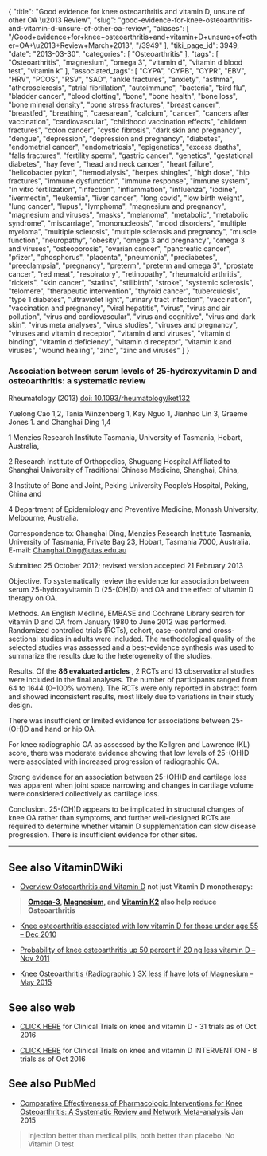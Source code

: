 {
    "title": "Good evidence for knee osteoarthritis and vitamin D, unsure of other OA \u2013 Review",
    "slug": "good-evidence-for-knee-osteoarthritis-and-vitamin-d-unsure-of-other-oa-review",
    "aliases": [
        "/Good+evidence+for+knee+osteoarthritis+and+vitamin+D+unsure+of+other+OA+\u2013+Review+March+2013",
        "/3949"
    ],
    "tiki_page_id": 3949,
    "date": "2013-03-30",
    "categories": [
        "Osteoarthritis"
    ],
    "tags": [
        "Osteoarthritis",
        "magnesium",
        "omega 3",
        "vitamin d",
        "vitamin d blood test",
        "vitamin k"
    ],
    "associated_tags": [
        "CYPA",
        "CYPB",
        "CYPR",
        "EBV",
        "HRV",
        "PCOS",
        "RSV",
        "SAD",
        "ankle fractures",
        "anxiety",
        "asthma",
        "atherosclerosis",
        "atrial fibrillation",
        "autoimmune",
        "bacteria",
        "bird flu",
        "bladder cancer",
        "blood clotting",
        "bone",
        "bone health",
        "bone loss",
        "bone mineral density",
        "bone stress fractures",
        "breast cancer",
        "breastfed",
        "breathing",
        "caesarean",
        "calcium",
        "cancer",
        "cancers after vaccination",
        "cardiovascular",
        "childhood vaccination effects",
        "children fractures",
        "colon cancer",
        "cystic fibrosis",
        "dark skin and pregnancy",
        "dengue",
        "depression",
        "depression and pregnancy",
        "diabetes",
        "endometrial cancer",
        "endometriosis",
        "epigenetics",
        "excess deaths",
        "falls fractures",
        "fertility sperm",
        "gastric cancer",
        "genetics",
        "gestational diabetes",
        "hay fever",
        "head and neck cancer",
        "heart failure",
        "helicobacter pylori",
        "hemodialysis",
        "herpes shingles",
        "high dose",
        "hip fractures",
        "immune dysfunction",
        "immune response",
        "immune system",
        "in vitro fertilization",
        "infection",
        "inflammation",
        "influenza",
        "iodine",
        "ivermectin",
        "leukemia",
        "liver cancer",
        "long covid",
        "low birth weight",
        "lung cancer",
        "lupus",
        "lymphoma",
        "magnesium and pregnancy",
        "magnesium and viruses",
        "masks",
        "melanoma",
        "metabolic",
        "metabolic syndrome",
        "miscarriage",
        "mononucleosis",
        "mood disorders",
        "multiple myeloma",
        "multiple sclerosis",
        "multiple sclerosis and pregnancy",
        "muscle function",
        "neuropathy",
        "obesity",
        "omega 3 and pregnancy",
        "omega 3 and viruses",
        "osteoporosis",
        "ovarian cancer",
        "pancreatic cancer",
        "pfizer",
        "phosphorus",
        "placenta",
        "pneumonia",
        "prediabetes",
        "preeclampsia",
        "pregnancy",
        "preterm",
        "preterm and omega 3",
        "prostate cancer",
        "red meat",
        "respiratory",
        "retinopathy",
        "rheumatoid arthritis",
        "rickets",
        "skin cancer",
        "statins",
        "stillbirth",
        "stroke",
        "systemic sclerosis",
        "telomere",
        "therapeutic intervention",
        "thyroid cancer",
        "tuberculosis",
        "type 1 diabetes",
        "ultraviolet light",
        "urinary tract infection",
        "vaccination",
        "vaccination and pregnancy",
        "viral hepatitis",
        "virus",
        "virus and air pollution",
        "virus and cardiovascular",
        "virus and cognitive",
        "virus and dark skin",
        "virus meta analyses",
        "virus studies",
        "viruses and pregnancy",
        "viruses and vitamin d receptor",
        "vitamin d and viruses",
        "vitamin d binding",
        "vitamin d deficiency",
        "vitamin d receptor",
        "vitamin k and viruses",
        "wound healing",
        "zinc",
        "zinc and viruses"
    ]
}


### Association between serum levels of 25-hydroxyvitamin D and osteoarthritis: a systematic review

Rheumatology (2013) [doi: 10.1093/rheumatology/ket132](https://doi.org/10.1093/rheumatology/ket132) 

Yuelong Cao 1,2,     Tania Winzenberg 1,     Kay Nguo 1,     Jianhao Lin 3,     Graeme Jones 1. and     Changhai Ding 1,4

1 Menzies Research Institute Tasmania, University of Tasmania, Hobart, Australia, 

2 Research Institute of Orthopedics, Shuguang Hospital Affiliated to Shanghai University of Traditional Chinese Medicine, Shanghai, China, 

3 Institute of Bone and Joint, Peking University People’s Hospital, Peking, China and 

4 Department of Epidemiology and Preventive Medicine, Monash University, Melbourne, Australia.

Correspondence to: Changhai Ding, Menzies Research Institute Tasmania, University of Tasmania, Private Bag 23, Hobart, Tasmania 7000, Australia. E-mail: Changhai.Ding@utas.edu.au

Submitted 25 October 2012;     revised version accepted 21 February 2013

Objective. To systematically review the evidence for association between serum 25-hydroxyvitamin D (25-(OH)D) and OA and the effect of vitamin D therapy on OA.

Methods. An English Medline, EMBASE and Cochrane Library search for vitamin D and OA from January 1980 to June 2012 was performed. Randomized controlled trials (RCTs), cohort, case–control and cross-sectional studies in adults were included. The methodological quality of the selected studies was assessed and a best-evidence synthesis was used to summarize the results due to the heterogeneity of the studies.

Results. Of the  **86 evaluated articles** , 2 RCTs and 13 observational studies were included in the final analyses. The number of participants ranged from 64 to 1644 (0–100% women). The RCTs were only reported in abstract form and showed inconsistent results, most likely due to variations in their study design. 

There was insufficient or limited evidence for associations between 25-(OH)D and hand or hip OA. 

For knee radiographic OA as assessed by the Kellgren and Lawrence (KL) score, there was moderate evidence showing that low levels of 25-(OH)D were associated with increased progression of radiographic OA. 

Strong evidence for an association between 25-(OH)D and cartilage loss was apparent when joint space narrowing and changes in cartilage volume were considered collectively as cartilage loss.

Conclusion. 25-(OH)D appears to be implicated in structural changes of knee OA rather than symptoms, and further well-designed RCTs are required to determine whether vitamin D supplementation can slow disease progression. There is insufficient evidence for other sites.

---

## See also VitaminDWiki

* [Overview Osteoarthritis and Vitamin D](/tags/overview-osteoarthritis-and-vitamin-d.html) not just Vitamin D monotherapy:

>  **[Omega-3](/tags/omega-3.html), [Magnesium](/tags/magnesium.html), and [Vitamin K2](/tags/vitamin-k2.html) also help reduce Osteoarthritis**  

* [Knee osteoarthritis associated with low vitamin D for those under age 55 – Dec 2010](/tags/knee-osteoarthritis-associated-with-low-vitamin-d-for-those-under-age-55-dec-2010.html) 

* [Probability of knee osteoarthritis up 50 percent if 20 ng less vitamin D – Nov 2011](/tags/probability-of-knee-osteoarthritis-up-50-percent-if-20-ng-less-vitamin-d-nov-2011.html)

* [Knee Osteoarthritis (Radiographic ) 3X less if have lots of Magnesium – May 2015](/tags/knee-osteoarthritis-radiographic-3x-less-if-have-lots-of-magnesium-may-2015.html)

## See also web

* [CLICK HERE](http://clinicaltrials.gov/ct2/results?term=knee+%22vitamin+d%22) for Clinical Trials on knee and vitamin D - 31 trials as of Oct 2016

* [CLICK HERE](http://clinicaltrials.gov/ct2/results?term=&recr=&rslt=&type=&cond=knee&intr=%22vitamin+d%22&titles=&outc=&spons=&lead=&id=&state1=&cntry1=&state2=&cntry2=&state3=&cntry3=&locn=&gndr=&rcv_s=&rcv_e=&lup_s=&lup_e=) for Clinical Trials on knee and vitamin D INTERVENTION - 8 trials as of Oct 2016

## See also PubMed

* [Comparative Effectiveness of Pharmacologic Interventions for Knee Osteoarthritis: A Systematic Review and Network Meta-analysis](http://annals.org/article.aspx?articleid=2088548) Jan 2015

> Injection better than medical pills, both better than placebo. No Vitamin D test
